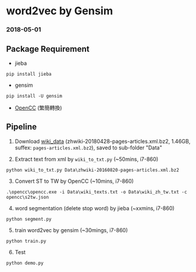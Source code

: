 # word2vec by Gensim

### 2018-05-01

## Package Requirement

* jieba
```
pip install jieba
```
* gensim
```
pip install -U gensim
```
* [OpenCC](https://github.com/BYVoid/OpenCC) (繁簡轉換)

## Pipeline

1. Download [wiki_data](https://dumps.wikimedia.org/zhwiki/) (zhwiki-20180428-pages-articles.xml.bz2, 1.46GB, suffex: `pages-articles.xml.bz2`),
saved to sub-folder "Data"

2. Extract text from xml by `wiki_to_txt.py` (~50mins, i7-860)
```
python wiki_to_txt.py Data\zhwiki-20160820-pages-articles.xml.bz2
```

3. Convert ST to TW by OpenCC (~10mins, i7-860)
```
.\opencc\opencc.exe -i Data\wiki_texts.txt -o Data\wiki_zh_tw.txt -c opencc\s2tw.json
```

4. word segmentation (delete stop word) by jieba (~xxmins, i7-860)
```
python segment.py
```

5. train word2vec by gensim (~30mings, i7-860)
```
python train.py
```

6. Test
```
python demo.py
```
